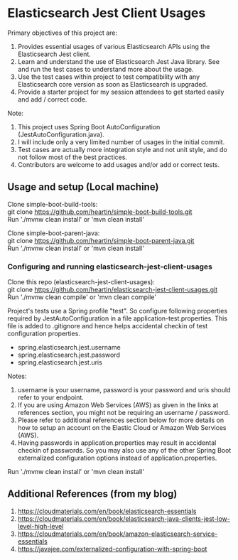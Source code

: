 # Elasticsearch Jest Client Usages

Primary objectives of this project are:
1. Provides essential usages of various Elasticsearch APIs using the Elasticsearch Jest client.
1. Learn and understand the use of Elasticsearch Jest Java library. See and run the test cases to understand more about the usage.
1. Use the test cases within project to test compatibility with any Elasticsearch core version as soon as Elasticsearch is upgraded.
1. Provide a starter project for my session attendees to get started easily and add / correct code.

Note:
1. This project uses Spring Boot AutoConfiguration (JestAutoConfiguration.java).
1. I will include only a very limited number of usages in the initial commit.
1. Test cases are actually more integration style and not unit style, and do not follow most of the best practices. 
1. Contributors are welcome to add usages and/or add or correct tests.


## Usage and setup (Local machine)

Clone simple-boot-build-tools: <br>
git clone https://github.com/heartin/simple-boot-build-tools.git <br>
Run './mvnw clean install' or 'mvn clean install'

Clone simple-boot-parent-java: <br>
git clone https://github.com/heartin/simple-boot-parent-java.git <br>
Run './mvnw clean install' or 'mvn clean install'


### Configuring and running elasticsearch-jest-client-usages

Clone this repo (elasticsearch-jest-client-usages): <br>
git clone https://github.com/heartin/elasticsearch-jest-client-usages.git <br>
Run './mvnw clean compile' or 'mvn clean compile'

Project's tests use a Spring profile "test". So configure following properties required 
by JestAutoConfiguration in a file application-test.properties. This file is added to 
.gitignore and hence helps accidental checkin of test configuration properties.<br>
- spring.elasticsearch.jest.username <br>
- spring.elasticsearch.jest.password <br>
- spring.elasticsearch.jest.uris <br>

Notes: 
1. username is your username, password is your password and uris should refer to your endpoint. 
1. If you are using Amazon Web Services (AWS) as given in the links at references section, you might not be requiring an username / password. 
1. Please refer to additional references section below for more details on how to setup an account on the Elastic Cloud or Amazon Web Services (AWS).
1. Having passwords in application.properties may result in accidental checkin of passwords. So you may also use any of the other Spring Boot externalized configuration options instead of application.properties. 

Run './mvnw clean install' or 'mvn clean install'


## Additional References (from  my blog)
1. https://cloudmaterials.com/en/book/elasticsearch-essentials
1. https://cloudmaterials.com/en/book/elasticsearch-java-clients-jest-low-level-high-level
1. https://cloudmaterials.com/en/book/amazon-elasticsearch-service-essentials
1. https://javajee.com/externalized-configuration-with-spring-boot